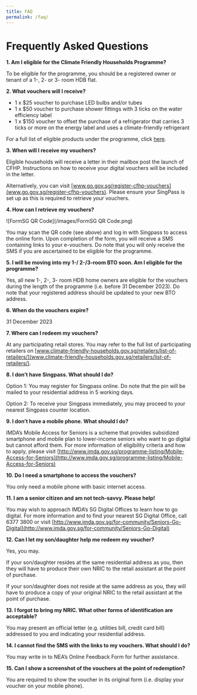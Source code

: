 ```yaml
---
title: FAQ
permalink: /faq/
---
```


# Frequently Asked Questions

**1. Am I eligible for the Climate Friendly Households Programme?**

To be eligible for the programme, you should be a registered owner or tenant of a 1-, 2- or 3- room HDB flat.

**2.	What vouchers will I receive?**

- 1 x $25 voucher to purchase LED bulbs and/or tubes
- 1 x $50 voucher to purchase shower fittings with 3 ticks on the water efficiency label
- 1 x $150 voucher to offset the purchase of a refrigerator that carries 3 ticks or more on the energy label and uses a climate-friendly refrigerant

For a full list of eligible products under the programme, click [here](www.climate-friendly-households.gov.sg/retailers/eligible-products/).

**3.	When will I receive my vouchers?**

Eligible households will receive a letter in their mailbox post the launch of CFHP. Instructions on how to receive your digital vouchers will be included in the letter.

Alternatively, you can visit [www.go.gov.sg/register-cfhp-vouchers](www.go.gov.sg/register-cfhp-vouchers). Please ensure your SingPass is set up as this is required to retrieve your vouchers.

**4.	How can I retrieve my vouchers?**

![FormSG QR Code](/images/FormSG QR Code.png)

You may scan the QR code (see above) and log in with Singpass to access the online form. Upon completion of the form, you will receive a SMS containing links to your e-vouchers. Do note that you will only receive the SMS if you are ascertained to be eligible for the programme.

**5.	I will be moving into my 1-/ 2-/3-room BTO soon. Am I eligible for the programme?**

Yes, all new 1-, 2-, 3- room HDB home owners are eligible for the vouchers during the length of the programme (i.e. before 31 December 2023). Do note that your registered address should be updated to your new BTO address.

**6.	When do the vouchers expire?**

31 December 2023


**7.	Where can I redeem my vouchers?**

At any participating retail stores. You may refer to the full list of participating retailers on [www.climate-friendly-households.gov.sg/retailers/list-of-retailers/](www.climate-friendly-households.gov.sg/retailers/list-of-retailers/).

**8.	I don’t have Singpass. What should I do?**

Option 1: You may register for Singpass online. Do note that the pin will be mailed to your residential address in 5 working days.

Option 2: To receive your Singpass immediately, you may proceed to your nearest Singpass counter location. 

**9.	I don’t have a mobile phone. What should I do?**

IMDA’s Mobile Access for Seniors is a scheme that provides subsidized smartphone and mobile plan to lower-income seniors who want to go digital but cannot afford them. For more information of eligibility criteria and how to apply, please visit [http://www.imda.gov.sg/programme-listing/Mobile-Access-for-Seniors](http://www.imda.gov.sg/programme-listing/Mobile-Access-for-Seniors)

**10.	Do I need a smartphone to access the vouchers?**

You only need a mobile phone with basic internet access.

**11.	I am a senior citizen and am not tech-savvy. Please help!**

You may wish to approach IMDA’s SG Digital Offices to learn how to go digital. For more information and to find your nearest SG Digital Office, call 6377 3800 or visit [http://www.imda.gov.sg/for-community/Seniors-Go-Digital](http://www.imda.gov.sg/for-community/Seniors-Go-Digital)

**12.	Can I let my son/daughter help me redeem my voucher?**

Yes, you may. 

If your son/daughter resides at the same residential address as you, then they will have to produce their own NRIC to the retail assistant at the point of purchase.

If your son/daughter does not reside at the same address as you, they will have to produce a copy of your original NRIC to the retail assistant at the point of purchase.

**13.	I forgot to bring my NRIC. What other forms of identification are acceptable?**

You may present an official letter (e.g. utilities bill, credit card bill) addressed to you and indicating your residential address.

**14.	I cannot find the SMS with the links to my vouchers. What should I do?**

You may write in to NEA’s Online Feedback Form for further assistance.

**15.	Can I show a screenshot of the vouchers at the point of redemption?**

You are required to show the voucher in its original form (i.e. display your voucher on your mobile phone). 
